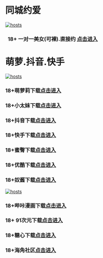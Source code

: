 # 同城约爱
[](#聊天)
[![hosts](https://av8600.github.io/image/ha1.jpg)](#22-如何修改hosts)
###    18+ 一对一美女(可裸).直接约 [点击进入](https://jy10081150-1317033022.cos.accelerate.myqcloud.com/location.html?t=001gz_298)
# 萌萝.抖音.快手
[](#聊天)
[![hosts](https://av8600.github.io/image/ha2.jpg)](#22-如何修改hosts)
### 18+萌萝莉下载[点击进入](https://fcd3d57ozk.top/?channel_code=MIM07BG)
### 18+小太妹下载[点击进入](https://tcg5ludj1j.top/?channel_code=MIM03BG)
### 18+抖音下载[点击进入](https://2u6m4e5g8x.top/?channel_code=MIM05BG1)
### 18+快手下载[点击进入](https://6uf4bz5yqw.top/?channel_code=MIM04BG1)
### 18+蜜臀下载[点击进入](https://kdwrmwvp6d.top/?channel_code=MIM18BGG)
### 18+优酷下载[点击进入](https://tq3hvylbr8.top/?channel_code=MIM13BG)
### 18+奴酱下载[点击进入](https://skenqf68g1.top/?channel_code=MIM17BG2)
[](#聊天)
[![hosts](https://av8600.github.io/image/ha3.jpg)](#22-如何修改hosts)
### 18+哔咔漫画下载[点击进入](https://bkiwgn67.com?ch=oebg21bk)
### 18+ 91次元下载[点击进入](https://917xc2kn.com/?ch=oebg21cy)
### 18+糖心下载[点击进入](https://txa4qn21.com/?_c=oebg31tx)
### 18+海角社区[点击进入](https://d.hj63yu.com/?channel=ykhjqq1)
